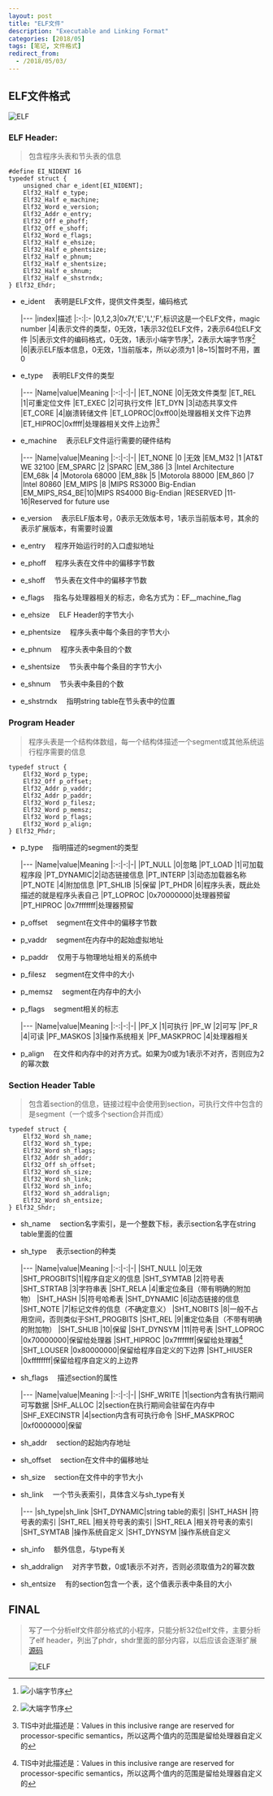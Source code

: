```yaml
---
layout: post
title: "ELF文件"
description: "Executable and Linking Format"
categories: [2018/05]
tags: [笔记, 文件格式]
redirect_from:
  - /2018/05/03/
---
```


## ELF文件格式

![ELF](https://raw.githubusercontent.com/lm0963/lm0963.github.io/master/assets/images/screenshots/ELF.png)

### ELF Header:

> 包含程序头表和节头表的信息

```
#define EI_NIDENT 16
typedef struct {
	unsigned char e_ident[EI_NIDENT];
	Elf32_Half e_type;
	Elf32_Half e_machine;
	Elf32_Word e_version;
	Elf32_Addr e_entry;
	Elf32_Off e_phoff;
	Elf32_Off e_shoff;
	Elf32_Word e_flags;
	Elf32_Half e_ehsize;
	Elf32_Half e_phentsize;
	Elf32_Half e_phnum;
	Elf32_Half e_shentsize;
	Elf32_Half e_shnum;
	Elf32_Half e_shstrndx;
} Elf32_Ehdr;
```

* e_ident
&emsp;表明是ELF文件，提供文件类型，编码格式

	|---
    |index|描述
    |:-:|:-
    |0,1,2,3|0x7f,'E','L','F',标识这是一个ELF文件，magic number
    |4|表示文件的类型，0无效，1表示32位ELF文件，2表示64位ELF文件
    |5|表示文件的编码格式，0无效，1表示小端字节序[^1]，2表示大端字节序[^2]
	|6|表示ELF版本信息，0无效，1当前版本，所以必须为1
	|8~15|暂时不用，置0

* e_type
&emsp;表明ELF文件的类型

	|---
    |Name|value|Meaning
    |:-:|-:|-|
    |ET_NONE  |0|无效文件类型
    |ET_REL   |1|可重定位文件
    |ET_EXEC  |2|可执行文件
	|ET_DYN   |3|动态共享文件
	|ET_CORE  |4|崩溃转储文件
	|ET_LOPROC|0xff00|处理器相关文件下边界
	|ET_HIPROC|0xffff|处理器相关文件上边界[^3]

* e_machine
&emsp;表示ELF文件运行需要的硬件结构

	|---
    |Name|value|Meaning
    |:-:|-:|-|
    |ET_NONE	|0	|无效
    |EM_M32		|1	|AT&T WE 32100
    |EM_SPARC	|2	|SPARC
	|EM_386		|3	|Intel Architecture
	|EM_68k		|4	|Motorola 68000
	|EM_88k		|5	|Motorola 88000
	|EM_860		|7	|Intel 80860
	|EM_MIPS	|8	|MIPS RS3000 Big-Endian
	|EM_MIPS_RS4_BE|10|MIPS RS4000 Big-Endian
	|RESERVED	|11-16|Reserved for future use

* e_version
&emsp;表示ELF版本号，0表示无效版本号，1表示当前版本号，其余的表示扩展版本，有需要时设置

* e_entry
&emsp;程序开始运行时的入口虚拟地址

* e_phoff
&emsp;程序头表在文件中的偏移字节数

* e_shoff
&emsp;节头表在文件中的偏移字节数

* e_flags
&emsp;指名与处理器相关的标志，命名方式为：EF\__machine\_flag

* e_ehsize
&emsp;ELF Header的字节大小

* e_phentsize
&emsp;程序头表中每个条目的字节大小

* e_phnum
&emsp;程序头表中条目的个数

* e_shentsize
&emsp;节头表中每个条目的字节大小

* e_shnum
&emsp;节头表中条目的个数

* e_shstrndx
&emsp;指明string table在节头表中的位置

### Program Header

> 程序头表是一个结构体数组，每一个结构体描述一个segment或其他系统运行程序需要的信息

```
typedef struct {
	Elf32_Word p_type;
	Elf32_Off p_offset;
	Elf32_Addr p_vaddr;
	Elf32_Addr p_paddr;
	Elf32_Word p_filesz;
	Elf32_Word p_memsz;
	Elf32_Word p_flags;
	Elf32_Word p_align;
} Elf32_Phdr;
```

* p_type
&emsp;指明描述的segment的类型

	|---
    |Name|value|Meaning
    |:-:|-:|-|
    |PT_NULL   |0|忽略
    |PT_LOAD   |1|可加载程序段
    |PT_DYNAMIC|2|动态链接信息
	|PT_INTERP |3|动态加载器名称
	|PT_NOTE   |4|附加信息
	|PT_SHLIB  |5|保留
	|PT_PHDR   |6|程序头表，既此处描述的就是程序头表自己
	|PT_LOPROC |0x70000000|处理器预留
	|PT_HIPROC |0x7fffffff|处理器预留

* p_offset
&emsp;segment在文件中的偏移字节数

* p_vaddr
&emsp;segment在内存中的起始虚拟地址

* p_paddr
&emsp;仅用于与物理地址相关的系统中

* p_filesz
&emsp;segment在文件中的大小

* p_memsz
&emsp;segment在内存中的大小

* p_flags
&emsp;segment相关的标志

	|---
    |Name|value|Meaning
    |:-:|-:|-|
    |PF_X  |1|可执行
    |PF_W  |2|可写
    |PF_R  |4|可读
	|PF_MASKOS   |3|操作系统相关
	|PF_MASKPROC |4|处理器相关
	
* p_align
&emsp;在文件和内存中的对齐方式。如果为0或为1表示不对齐，否则应为2的幂次数

### Section Header Table

> 包含着section的信息，链接过程中会使用到section，可执行文件中包含的是segment（一个或多个section合并而成）

```
typedef struct {
	Elf32_Word sh_name;
	Elf32_Word sh_type;
	Elf32_Word sh_flags;
	Elf32_Addr sh_addr;
	Elf32_Off sh_offset;
	Elf32_Word sh_size;
	Elf32_Word sh_link;
	Elf32_Word sh_info;
	Elf32_Word sh_addralign;
	Elf32_Word sh_entsize;
} Elf32_Shdr;
```

* sh_name
&emsp;section名字索引，是一个整数下标，表示section名字在string table里面的位置

* sh_type
&emsp;表示section的种类

	|---
    |Name|value|Meaning
    |:-:|-:|-|
    |SHT_NULL    |0|无效
    |SHT_PROGBITS|1|程序自定义的信息
    |SHT_SYMTAB  |2|符号表
	|SHT_STRTAB  |3|字符串表
	|SHT_RELA    |4|重定位条目（带有明确的附加物）
	|SHT_HASH    |5|符号哈希表
	|SHT_DYNAMIC |6|动态链接的信息
	|SHT_NOTE    |7|标记文件的信息（不确定意义）
	|SHT_NOBITS  |8|一般不占用空间，否则类似于SHT_PROGBITS
	|SHT_REL     |9|重定位条目（不带有明确的附加物）
	|SHT_SHLIB   |10|保留
	|SHT_DYNSYM  |11|符号表
	|SHT_LOPROC  |0x70000000|保留给处理器
	|SHT_HIPROC  |0x7fffffff|保留给处理器[^3]
	|SHT_LOUSER  |0x80000000|保留给程序自定义的下边界
	|SHT_HIUSER  |0xffffffff|保留给程序自定义的上边界

* sh_flags
&emsp;描述section的属性

	|---
    |Name|value|Meaning
    |:-:|-:|-|
    |SHF_WRITE     |1|section内含有执行期间可写数据
    |SHF_ALLOC     |2|section在执行期间会驻留在内存中
    |SHF_EXECINSTR |4|section内含有可执行命令
	|SHF_MASKPROC  |0xf0000000|保留
	
* sh_addr
&emsp;section的起始内存地址

* sh_offset
&emsp;section在文件中的偏移地址

* sh_size
&emsp;section在文件中的字节大小

* sh_link
&emsp;一个节头表索引，具体含义与sh_type有关

	|---
	|sh_type|sh_link
	|SHT_DYNAMIC|string table的索引
	|SHT_HASH   |符号表的索引
	|SHT_REL	|相关符号表的索引
	|SHT_RELA	|相关符号表的索引
	|SHT_SYMTAB	|操作系统自定义
	|SHT_DYNSYM	|操作系统自定义

* sh_info
&emsp;额外信息，与type有关

* sh_addralign
&emsp;对齐字节数，0或1表示不对齐，否则必须取值为2的幂次数

* sh_entsize
&emsp;有的section包含一个表，这个值表示表中条目的大小

## FINAL

> 写了一个分析elf文件部分格式的小程序，只能分析32位elf文件，主要分析了elf header，列出了phdr，shdr里面的部分内容，以后应该会逐渐扩展 [源码](https://github.com/lm0963/lm0963.github.io/blob/master/elf_study/elf.c)

&emsp;&emsp;&emsp;![ELF](https://raw.githubusercontent.com/lm0963/lm0963.github.io/master/assets/images/screenshots/analyse_elf.png)

[^1]:![小端字节序](https://raw.githubusercontent.com/lm0963/lm0963.github.io/master/assets/images/screenshots/LSB.png)
[^2]:![大端字节序](https://raw.githubusercontent.com/lm0963/lm0963.github.io/master/assets/images/screenshots/MSB.png)
[^3]:TIS中对此描述是：Values in this inclusive range are reserved for processor-specific semantics，所以这两个值内的范围是留给处理器自定义的
